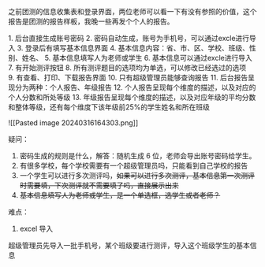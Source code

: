 之前团测的信息收集表和登录界面，两位老师可以看一下有没有参照的价值，这个报告是团测的报告样板，我晚一些再发个个人的报告。

1. 后台直接生成账号密码
2. 密码自动生成，账号为手机号，可以通过excle进行导入
3. 登录后有填写基本信息界面
4. 基本信息内容：省、市、区、学校、班级、性别、姓名、
5. 基本信息填写人为老师或学生
6. 基本信息可以通过excle进行导入
7. 有开始测评按钮
8. 所有测评题目的选项均为单选，可以修改已经选过的选项
9. 有查看、打印、下载报告界面
10. 只有超级管理员能够查询报告
11. 后台报告呈现分为两种：个人报告、年级报告
12. 个人报告呈现每个维度的描述，以及对应的个人分数和所处等级
13. 年级报告呈现每个维度的描述，以及对应年级的平均分数和整体等级，还有每个维度下该年级前25%的学生姓名和所在班级

![[Pasted image 20240316164303.png]]

疑问：
1. 密码生成的规则是什么，解答：随机生成 6 位，老师会导出账号密码给学生。
2. 有很多学校，每个学校需要有一个超级管理员吗，只能看到自己学校的报告
3. 一个学生可以进行多次测评吗，~~如果可以进行多次测评，基本信息第一次测评时需要填，下次测评就不需要填了吗，直接展示出来~~
4. ~~基本信息填写人为老师或学生，是一个单选框，选学生或者老师？~~

难点：
1. excel 导入

超级管理员先导入一批手机号，某个班级要进行测评，导入这个班级学生的基本信息